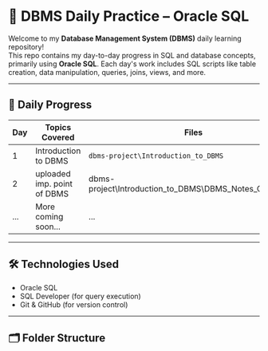 # 💾 DBMS Daily Practice – Oracle SQL

Welcome to my **Database Management System (DBMS)** daily learning repository!  
This repo contains my day-to-day progress in SQL and database concepts, primarily using **Oracle SQL**. Each day's work includes SQL scripts like table creation, data manipulation, queries, joins, views, and more.

---

## 📅 Daily Progress

| Day | Topics Covered         | Files                                  |
|-----|------------------------|----------------------------------------|
| 1   |Introduction to DBMS    | `dbms-project\Introduction_to_DBMS`      
| 2   |uploaded imp. point of DBMS|  dbms-project\Introduction_to_DBMS\DBMS_Notes_Omkar.md'|
| ... | More coming soon...    | ...                                    |

---

## 🛠️ Technologies Used

- Oracle SQL
- SQL Developer (for query execution)
- Git & GitHub (for version control)

---

## 🗂️ Folder Structure


